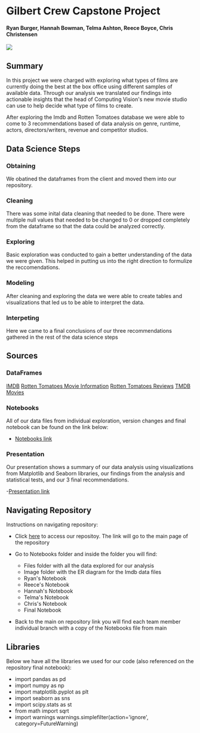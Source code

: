 # Gilbert Crew Capstone Project
#### Ryan Burger, Hannah Bowman, Telma Ashton, Reece Boyce, Chris Christensen 
![](https://c.tenor.com/0DnrqvZqHGUAAAAC/movie-excited.gif)

## Summary
In this project we were charged with exploring what types of films are currently doing the best at the box office using different samples of available data. Through our analysis we translated our findings into actionable insights that the head of Computing Vision's new movie studio can use to help decide what type of films to create.

After exploring the Imdb and Rotten Tomatoes database we were able to come to 3 recommendations based of data analysis on genre, runtime, actors, directors/writers, revenue and competitor studios.

## Data Science Steps 

### Obtaining
We obatined the dataframes from the client and moved them into our repository. 

### Cleaning
There was some inital data cleaning that needed to be done. There were multiple null values that needed to be changed to 0 or dropped completely from the dataframe so that the data could be analyzed correctly. 

### Exploring
Basic exploration was conducted to gain a better understanding of the data we were given. This helped in putting us into the right direction to formulize the reccomendations. 

### Modeling
After cleaning and exploring the data we were able to create tables and visualizations that led us to be able to interpret the data. 

### Interpeting
Here we came to a final conclusions of our three recommendations gathered in the rest of the data science steps 


## Sources

### DataFrames 
[IMDB](https://github.com/reboyce/Gilbert-Team-Repo/blob/main/Notebooks/Files/im.db.zip)
[Rotten Tomatoes Movie Information](https://github.com/reboyce/Gilbert-Team-Repo/blob/main/Notebooks/Files/rt.movie_info.tsv.gz)
[Rotten Tomatoes Reviews](https://github.com/reboyce/Gilbert-Team-Repo/blob/main/Notebooks/Files/rt.reviews.tsv.gz)
[TMDB Movies](https://github.com/reboyce/Gilbert-Team-Repo/blob/main/Notebooks/Files/tmdb.movies.csv.gz)


### Notebooks
All of our data files from individual exploration, version changes and final notebook can be found on the link below:
- [Notebooks link](https://github.com/reboyce/Gilbert-Team-Repo/tree/main/Notebooks)

### Presentation
Our presentation shows a summary of our data analysis using visualizations from Matplotlib and Seaborn libraries, our findings from the analysis and statistical tests, and our 3 final recommendations.

-[Presentation link]()


## Navigating Repository
Instructions on navigating repository:
- Click [here](https://github.com/reboyce/Gilbert-Team-Repo) to access our repositoy. The link will go to the main page of the repository
- Go to Notebooks folder and inside the folder you will find:
    - Files folder with all the data explored for our analysis
    - Image folder with the ER diagram for the Imdb data files
    - Ryan's Notebook
    - Reece's Notebook
    - Hannah's Notebook
    - Telma's Notebook
    - Chris's Notebook
    - Final Notebook

- Back to the main on repository link you will find each team member individual branch with a copy of the Notebooks file from main

   
## Libraries
Below we have all the libraries we used for our code (also referenced on the repository final notebook):

- import pandas as pd
- import numpy as np
- import matplotlib.pyplot as plt
- import seaborn as sns
- import scipy.stats as st
- from math import sqrt
- import warnings
  warnings.simplefilter(action='ignore', category=FutureWarning)


